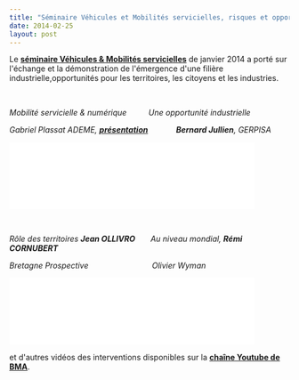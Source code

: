 ```yaml
---
title: "Séminaire Véhicules et Mobilités servicielles, risques et opportunités"
date: 2014-02-25
layout: post
---
```


<p>Le <a href="http://www.invest-in-bretagne.org/seminaire-vehicules-mobilites-le.html" target="_blank"><strong>séminaire Véhicules & Mobilités servicielles</strong></a> de janvier 2014 a porté sur l'échange et la démonstration de l'émergence d'une filière industrielle,opportunités pour les territoires, les citoyens et les industries.</p> <p> </p> <p><em>Mobilité servicielle & numérique          Une opportunité industrielle </em></p> <p><em>Gabriel Plassat ADEME, <strong><a href="http://t.co/EVDMIhRMAg" target="_blank">présentation</a> </strong>            <strong>Bernard Jullien</strong>, GERPISA</em></p> <p><iframe allowfullscreen="" frameborder="0" height="120" src="//www.youtube.com/embed/VtuHBrNZj0c" width="220"></iframe><iframe allowfullscreen="" frameborder="0" height="120" src="//www.youtube.com/embed/mBCazRZTVv4" width="220"></iframe></p> <p> </p> <p><em>Rôle des territoires <strong>Jean OLLIVRO</strong>       Au niveau mondial, <strong>Rémi CORNUBERT</strong><br /></em></p> <p><em>Bretagne Prospective                             Olivier Wyman</em></p> <p><iframe allowfullscreen="" frameborder="0" height="120" src="//www.youtube.com/embed/KGxbGpxEnY8" width="220"></iframe><iframe allowfullscreen="" frameborder="0" height="120" src="//www.youtube.com/embed/Io286lMw_H0" width="220"></iframe></p> <p>et d'autres vidéos des interventions disponibles sur la <a href="http://www.youtube.com/channel/UCYfwf1wNJ4yBIn8xgbkwjow?feature=watch" target="_blank"><strong>chaîne Youtube de BMA</strong></a>.</p>